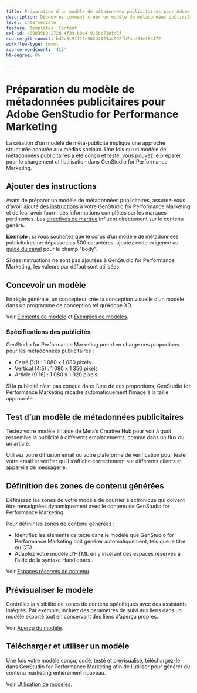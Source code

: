 ```yaml
---
title: Préparation d’un modèle de métadonnées publicitaires pour Adobe GenStudio for Performance Marketing
description: Découvrez comment créer un modèle de métadonnées publicitaires personnalisé pour Adobe GenStudio for Performance Marketing.
level: Intermediate
feature: Templates, Content
exl-id: e69039b0-272d-4f39-b0e4-916be710fd5f
source-git-commit: bd3c5c9ff12c962d4123ac992fb74cd94e184172
workflow-type: tm+mt
source-wordcount: '415'
ht-degree: 0%

---
```


# Préparation du modèle de métadonnées publicitaires pour Adobe GenStudio for Performance Marketing

La création d’un modèle de méta-publicité implique une approche structurée adaptée aux médias sociaux. Une fois qu’un modèle de métadonnées publicitaires a été conçu et testé, vous pouvez le préparer pour le chargement et l’utilisation dans GenStudio for Performance Marketing.

## Ajouter des instructions

Avant de préparer un modèle de métadonnées publicitaires, assurez-vous d’avoir ajouté [des instructions](/help/user-guide/guidelines/overview.md) à votre GenStudio for Performance Marketing et de leur avoir fourni des informations complètes sur les marques pertinentes. Les [directives de marque](/help/user-guide/guidelines/brands.md) influent directement sur le contenu généré.

**Exemple** : si vous souhaitez que le corps d’un modèle de métadonnées publicitaires ne dépasse pas 500 caractères, ajoutez cette exigence au [guide du canal](/help/user-guide/guidelines/brands.md#channel-guidelines) pour le champ &quot;body&quot;.

Si des instructions ne sont pas ajoutées à GenStudio for Performance Marketing, les valeurs par défaut sont utilisées.

## Concevoir un modèle

En règle générale, un concepteur crée la conception visuelle d’un modèle dans un programme de conception tel qu’Adobe XD.

Voir [Eléments de modèle](use-templates.md#template-elements) et [Exemples de modèles](/help/user-guide/content/customize-template.md#template-examples).

### Spécifications des publicités

GenStudio for Performance Marketing prend en charge ces proportions pour les métadonnées publicitaires :

* Carré (1:1) : 1 080 x 1 080 pixels
* Vertical (4:5) : 1 080 x 1 350 pixels
* Article (9:16) : 1 080 x 1 920 pixels

Si la publicité n’est pas conçue dans l’une de ces proportions, GenStudio for Performance Marketing recadre automatiquement l’image à la taille appropriée.

## Test d’un modèle de métadonnées publicitaires

Testez votre modèle à l’aide de Meta’s Creative Hub pour voir à quoi ressemble la publicité à différents emplacements, comme dans un flux ou un article.

Utilisez votre diffusion email ou votre plateforme de vérification pour tester votre email et vérifier qu’il s’affiche correctement sur différents clients et appareils de messagerie.

## Définition des zones de contenu générées

Définissez les zones de votre modèle de courrier électronique qui doivent être renseignées dynamiquement avec le contenu de GenStudio for Performance Marketing.

Pour définir les zones de contenu générées :

* Identifiez les éléments de texte dans le modèle que GenStudio for Performance Marketing doit générer automatiquement, tels que le titre ou CTA.
* Adaptez votre modèle d’HTML en y insérant des espaces réservés à l’aide de la syntaxe Handlebars .

Voir [Espaces réservés de contenu](/help/user-guide/content/customize-template.md#content-placeholders).

## Prévisualiser le modèle

Contrôlez la visibilité de zones de contenu spécifiques avec des assistants intégrés. Par exemple, incluez des paramètres de suivi aux liens dans un modèle exporté tout en conservant des liens d’aperçu propres.

Voir [Aperçu du modèle](/help/user-guide/content/customize-template.md#template-preview).

## Télécharger et utiliser un modèle

Une fois votre modèle conçu, codé, testé et prévisualisé, téléchargez-le dans GenStudio for Performance Marketing afin de l’utiliser pour générer du contenu marketing entièrement nouveau.

Voir [Utilisation de modèles](use-templates.md).
